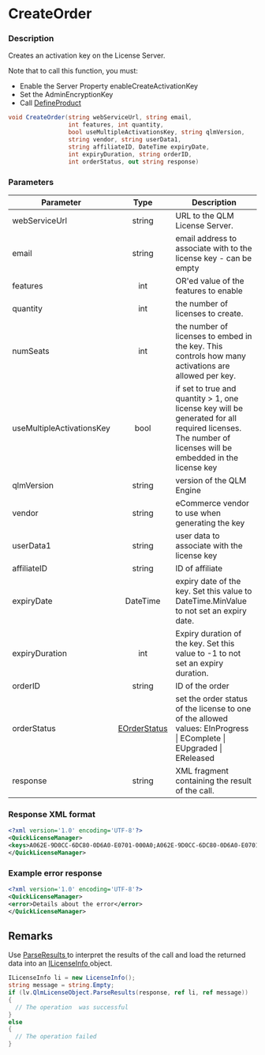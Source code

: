 # CreateOrder

### Description

Creates an activation key on the License Server.

Note that to call this function, you must:

* Enable the Server Property enableCreateActivationKey
* Set the AdminEncryptionKey
* Call [DefineProduct](https://soraco.readme.io/reference/defineproduct)

```c#
void CreateOrder(string webServiceUrl, string email, 
                 int features, int quantity, 
                 bool useMultipleActivationsKey, string qlmVersion, 
                 string vendor, string userData1, 
                 string affiliateID, DateTime expiryDate, 
                 int expiryDuration, string orderID, 
                 int orderStatus, out string response)
```

### Parameters

| Parameter                 |                               Type                              | Description                                                                                                                                              |
| ------------------------- | :-------------------------------------------------------------: | -------------------------------------------------------------------------------------------------------------------------------------------------------- |
| webServiceUrl             |                              string                             | URL to the QLM License Server.                                                                                                                           |
| email                     |                              string                             | email address to associate with to the license key - can be empty                                                                                        |
| features                  |                               int                               | OR'ed value of the features to enable                                                                                                                    |
| quantity                  |                               int                               | the number of licenses to create.                                                                                                                        |
| numSeats                  |                               int                               | the number of licenses to embed in the key. This controls how many activations are allowed per key.                                                      |
| useMultipleActivationsKey |                               bool                              | if set to true and quantity > 1, one license key will be generated for all required licenses. The number of licenses will be embedded in the license key |
| qlmVersion                |                              string                             | version of the QLM Engine                                                                                                                                |
| vendor                    |                              string                             | eCommerce vendor to use when generating the key                                                                                                          |
| userData1                 |                              string                             | user data to associate with the license key                                                                                                              |
| affiliateID               |                              string                             | ID of affiliate                                                                                                                                          |
| expiryDate                |                             DateTime                            | expiry date of the key. Set this value to DateTime.MinValue to not set an expiry date.                                                                   |
| expiryDuration            |                               int                               | Expiry duration of the key. Set this value to -1 to not set an expiry duration.                                                                          |
| orderID                   |                              string                             | ID of the order                                                                                                                                          |
| orderStatus               | [EOrderStatus](https://soraco.readme.io/reference/eorderstatus) | set the order status of the license to one of the allowed values: EInProgress \| EComplete \| EUpgraded \| EReleased                                     |
| response                  |                              string                             | XML fragment containing the result of the call.                                                                                                          |

### Response XML format

```xml
<?xml version='1.0' encoding='UTF-8'?>
<QuickLicenseManager>
<keys>A062E-9D0CC-6DC80-0D6A0-E0701-000A0;A062E-9D0CC-6DC80-0D6A0-E0701-000A0</keys>
</QuickLicenseManager>
```

### Example error response

```xml
<?xml version='1.0' encoding='UTF-8'?>
<QuickLicenseManager>
<error>Details about the error</error>
</QuickLicenseManager>
```

## Remarks

Use [ParseResults ](https://soraco.readme.io/reference/parseresults)to interpret the results of the call and load the returned data into an [ILicenseInfo ](https://soraco.readme.io/reference/ilicenseinfo)object.

```c#
ILicenseInfo li = new LicenseInfo();
string message = string.Empty;
if (lv.QlmLicenseObject.ParseResults(response, ref li, ref message))
{
  // The operation  was successful	
}
else
{
  // The operation failed
}
```
